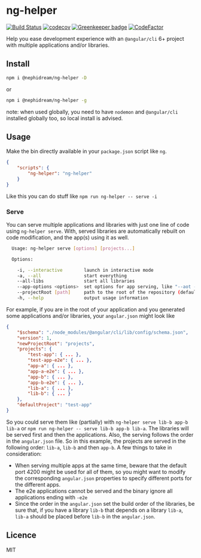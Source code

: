 # ng-helper

[![Build Status](https://travis-ci.org/WilliamChelman/ng-helper.svg?branch=master)](https://travis-ci.org/WilliamChelman/ng-helper) [![codecov](https://codecov.io/gh/WilliamChelman/ng-helper/branch/master/graph/badge.svg)](https://codecov.io/gh/WilliamChelman/ng-helper) [![Greenkeeper badge](https://badges.greenkeeper.io/WilliamChelman/ng-helper.svg)](https://greenkeeper.io/) [![CodeFactor](https://www.codefactor.io/repository/github/williamchelman/ng-helper/badge)](https://www.codefactor.io/repository/github/williamchelman/ng-helper)

Help you ease development experience with an `@angular/cli` 6+ project with multiple applications and/or libraries.

## Install

```bash
npm i @nephidream/ng-helper -D
```

or

```bash
npm i @nephidream/ng-helper -g
```

note: when used globally, you need to have `nodemon` and `@angular/cli` installed globally too, so local install is advised.

## Usage

Make the bin directly available in your `package.json` script like `ng`.

```json
{
    "scripts": {
        "ng-helper": "ng-helper"
    }
}
```

Like this you can do stuff like `npm run ng-helper -- serve -i`

### Serve

You can serve multiple applications and libraries with just one line of code using `ng-helper serve`. With, served libraries are automatically rebuilt on code modification, and the app(s) using it as well.

```bash
  Usage: ng-helper serve [options] [projects...]

  Options:

    -i, --interactive        launch in interactive mode
    -a, --all                start everything
    --all-libs               start all libraries
    --app-options <options>  set options for app serving, like "--aot --prod" (if more than one option, you have to put everything between quotes)
    --projectRoot [path]     path to the root of the repository (default: current folder)
    -h, --help               output usage information
```

For example, if you are in the root of your application and you generated some applications and/or libraries, your `angular.json` might look like

```json
{
    "$schema": "./node_modules/@angular/cli/lib/config/schema.json",
    "version": 1,
    "newProjectRoot": "projects",
    "projects": {
        "test-app": { ... },
        "test-app-e2e": { ... },
        "app-a": { ... },
        "app-a-e2e": { ... },
        "app-b": { ... },
        "app-b-e2e": { ... },
        "lib-a": { ... },
        "lib-b": { ... }
    },
    "defaultProject": "test-app"
}
```

So you could serve them like (partially) with `ng-helper serve lib-b app-b lib-a` or `npm run ng-helper -- serve lib-b app-b lib-a`. The libraries will be served first and then the applications. Also, the serving follows the order in the `angular.json` file. So in this example, the projects are served in the following order: `lib-a`, `lib-b` and then `app-b`. A few things to take in consideration:

*   When serving multiple apps at the same time, beware that the default port 4200 might be used for all of them, so you might want to modify the corresponding `angular.json` properties to specify different ports for the different apps.
*   The e2e applications cannot be served and the binary ignore all applications ending with `-e2e`
*   Since the order in the `angular.json` set the build order of the libraries, be sure that, if you have a library `lib-b` that depends on a library `lib-a`, `lib-a` should be placed before `lib-b` in the `angular.json`.

## Licence

MIT
